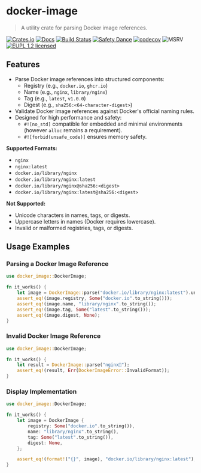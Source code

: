 # docker-image

> A utility crate for parsing Docker image references.

[![Crates.io][crates-image]][crates-link]
[![Docs][docs-image]][docs-link]
[![Build Status][build-image]][build-link]
[![Safety Dance][safety-image]][safety-link]
[![codecov][codecov-image]][codecov-link]
![MSRV][msrv-image]
[![EUPL 1.2 licensed][license-eupl-image]][license-eupl-link]

## Features

- Parse Docker image references into structured components:
    - Registry (e.g., `docker.io`, `ghcr.io`)
    - Name (e.g., `nginx`, `library/nginx`)
    - Tag (e.g., `latest`, `v1.0.0`)
    - Digest (e.g., `sha256:<64-character-digest>`)
- Validate Docker image references against Docker's official naming rules.
- Designed for high performance and safety:
    - `#![no_std]` compatible for embedded and minimal environments (however `alloc` remains a requirement).
    - `#![forbid(unsafe_code)]` ensures memory safety.

**Supported Formats:**

- `nginx`
- `nginx:latest`
- `docker.io/library/nginx`
- `docker.io/library/nginx:latest`
- `docker.io/library/nginx@sha256:<digest>`
- `docker.io/library/nginx:latest@sha256:<digest>`

**Not Supported:**

- Unicode characters in names, tags, or digests.
- Uppercase letters in names (Docker requires lowercase).
- Invalid or malformed registries, tags, or digests.

## Usage Examples

### Parsing a Docker Image Reference

```rust
use docker_image::DockerImage;

fn it_works() {
    let image = DockerImage::parse("docker.io/library/nginx:latest").unwrap();
    assert_eq!(image.registry, Some("docker.io".to_string()));
    assert_eq!(image.name, "library/nginx".to_string());
    assert_eq!(image.tag, Some("latest".to_string()));
    assert_eq!(image.digest, None);
}
```

### Invalid Docker Image Reference

```rust
use docker_image::DockerImage;

fn it_works() {
    let result = DockerImage::parse("nginx🚀");
    assert_eq!(result, Err(DockerImageError::InvalidFormat));
}
```

### Display Implementation

```rust
use docker_image::DockerImage;

fn it_works() {
    let image = DockerImage {
        registry: Some("docker.io".to_string()),
        name: "library/nginx".to_string(),
        tag: Some("latest".to_string()),
        digest: None,
    };

    assert_eq!(format!("{}", image), "docker.io/library/nginx:latest");
}
```

[crates-image]: https://img.shields.io/crates/v/docker-image

[crates-link]: https://crates.io/crates/docker-image

[docs-image]: https://docs.rs/docker-image/badge.svg

[docs-link]: https://docs.rs/docker-image/

[build-image]: https://github.com/sunsided/docker-image-rs/workflows/Rust/badge.svg

[build-link]: https://github.com/sunsided/docker-image-rs/actions

[safety-image]: https://img.shields.io/badge/unsafe-forbidden-success.svg

[safety-link]: https://github.com/rust-secure-code/safety-dance/

[msrv-image]: https://img.shields.io/badge/rustc-1.71+-blue.svg

[license-eupl-image]: https://img.shields.io/badge/license-EUPL_1.2-blue.svg

[license-eupl-link]: https://github.com/sunsided/docker-image-rs/blob/main/LICENSE.md

[codecov-image]: https://codecov.io/gh/sunsided/docker-image-rs/graph/badge.svg?token=nJPELlY1YV

[codecov-link]: https://codecov.io/gh/sunsided/docker-image-rs

[cc]: https://contributor-covenant.org

